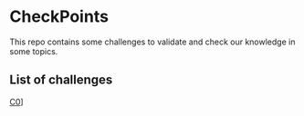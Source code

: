 # CheckPoints

This repo contains some challenges to validate and check our knowledge in some topics.


## List of challenges

[C0](day0/checkpoint.md)] 
